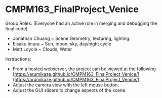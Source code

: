 # CMPM163_FinalProject_Venice

Group Roles: (Everyone had an active role in merging and debugging the final code)  
* Jonathan Chuang ~ Scene Geometry, texturing, lighting.
* Eisaku Imura ~ Sun, moon, sky, day/night cycle  
* Matt Loyola ~ Clouds, Water  

Instructions:
* From a hosted webserver, the project can be viewed at the following [https://arumikaze.github.io/CMPM163_FinalProject_Venice/](https://arumikaze.github.io/CMPM163_FinalProject_Venice/).
* Adjust the camera view with the left mouse button.  
* Adjust the GUI sliders to change aspects of the scene.  
